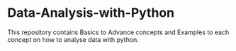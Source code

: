 # Data-Analysis-with-Python
This repository contains Basics to Advance concepts and Examples to each concept on how to analyse data with python.
